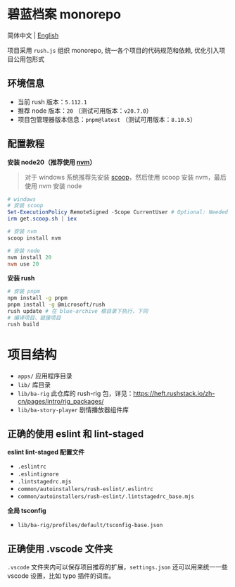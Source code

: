# 碧蓝档案 monorepo

简体中文 | [English](README_EN.md)

项目采用 `rush.js` 组织 monorepo, 统一各个项目的代码规范和依赖, 优化引入项目公用包形式

## 环境信息

- 当前 rush 版本：`5.112.1`
- 推荐 node 版本：`20` （测试可用版本：`v20.7.0`）
- 项目包管理器版本信息：`pnpm@latest` （测试可用版本：`8.10.5`）

## 配置教程

**安装 node20（推荐使用 [nvm](https://github.com/nvm-sh/nvm)）**

> 对于 windows 系统推荐先安装 [scoop](https://scoop.sh/)，然后使用 scoop 安装 nvm，最后使用 nvm 安装 node

```powershell
# windows
# 安装 scoop
Set-ExecutionPolicy RemoteSigned -Scope CurrentUser # Optional: Needed to run a remote script the first time
irm get.scoop.sh | iex

# 安装 nvm
scoop install nvm

# 安装 node
nvm install 20
nvm use 20
```

**安装 rush**

```bash
# 安装 pnpm
npm install -g pnpm
pnpm install -g @microsoft/rush
rush update # 在 blue-archive 根目录下执行，下同
# 编译项目、链接项目
rush build
```

# 项目结构

- `apps/` 应用程序目录
- `lib/` 库目录
- `lib/ba-rig` 此仓库的 rush-rig 包，详见：https://heft.rushstack.io/zh-cn/pages/intro/rig_packages/
- `lib/ba-story-player` 剧情播放器组件库

## 正确的使用 eslint 和 lint-staged

**eslint lint-staged 配置文件**

- `.eslintrc`
- `.eslintignore`
- `.lintstagedrc.mjs`
- `common/autoinstallers/rush-eslint/.eslintrc`
- `common/autoinstallers/rush-eslint/.lintstagedrc_base.mjs`

**全局 tsconfig**

- `lib/ba-rig/profiles/default/tsconfig-base.json`

## 正确使用 .vscode 文件夹

`.vscode` 文件夹内可以保存项目推荐的扩展，`settings.json` 还可以用来统一一些 vscode 设置，比如 typo 插件的词库。
